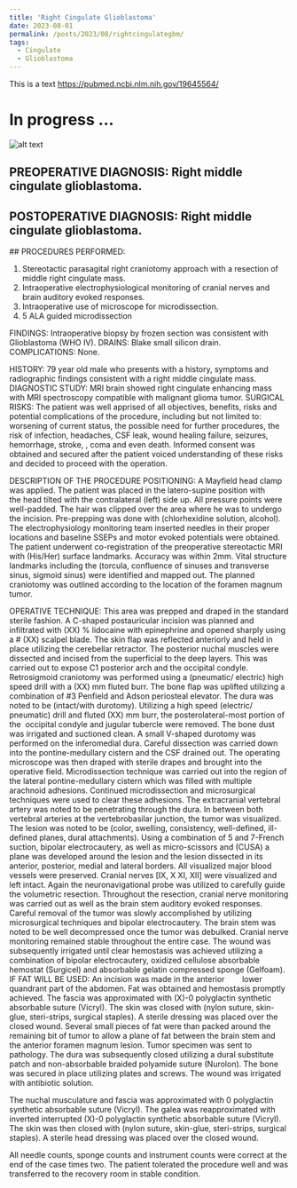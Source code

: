 ```yaml
---
title: 'Right Cingulate Glioblastoma'
date: 2023-08-01
permalink: /posts/2023/08/rightcingulategbm/
tags:
  - Cingulate
  - Glioblastoma
---
```

This is a text
https://pubmed.ncbi.nlm.nih.gov/19645564/

# In progress ...
![alt text](https://lsainzvillalba.github.io/images/bio-photo-2.jpg)

## PREOPERATIVE DIAGNOSIS: Right middle cingulate glioblastoma.
## POSTOPERATIVE DIAGNOSIS: Right middle cingulate glioblastoma.
## PROCEDURES PERFORMED:
1. Stereotactic parasagital right craniotomy approach with a resection of middle right cingulate mass.
2. Intraoperative electrophysiological monitoring of cranial nerves and brain auditory evoked responses.
3. Intraoperative use of microscope for microdissection.
4. 5 ALA guided microdissection

FINDINGS: Intraoperative biopsy by frozen section was consistent with Glioblastoma (WHO IV).
DRAINS: Blake small silicon drain.
COMPLICATIONS: None.

HISTORY: 79 year old male who presents with a history, symptoms and radiographic findings consistent with a right middle cingulate mass. 
DIAGNOSTIC STUDY: MRI brain showed right cingulate enhancing mass with MRI spectroscopy compatible with malignant glioma tumor.
SURGICAL RISKS: The patient was well apprised of all objectives, benefits, risks and potential complications of the procedure, including but not limited to: worsening of current status, the possible need for further procedures, the risk of infection, headaches, CSF leak, wound healing failure, seizures, hemorrhage, stroke, , coma and even death. Informed consent was obtained and secured after the patient voiced understanding of these risks and decided to proceed with the operation.

DESCRIPTION OF THE PROCEDURE
POSITIONING: A Mayfield head clamp was applied. The patient was placed in the latero-supine position with the head tilted with the contralateral (left) side up. All pressure points were well-padded. The hair was clipped over the area where he was to undergo the incision. Pre-prepping was done with (chlorhexidine solution, alcohol). The electrophysiology monitoring team inserted needles in their proper locations and baseline SSEPs and motor evoked potentials were obtained. The patient underwent co-registration of the preoperative stereotactic MRI with (His/Her) surface landmarks. Accuracy was within 2mm.
Vital structure landmarks including the (torcula, confluence of sinuses and transverse sinus, sigmoid sinus) were identified and mapped out. The planned craniotomy was outlined according to the location of the foramen magnum tumor. 

OPERATIVE TECHNIQUE:
This area was prepped and draped in the standard sterile fashion. A C-shaped postauricular incision was planned and infiltrated with (XX) % lidocaine with epinephrine and opened sharply using a # (XX) scalpel blade. The skin flap was reflected anteriorly and held in place utilizing the cerebellar retractor. The posterior nuchal muscles were dissected and incised from the superficial to the deep layers. This was carried out to expose C1 posterior arch and the occipital condyle. 
Retrosigmoid craniotomy was performed using a (pneumatic/ electric) high speed drill with a (XX) mm fluted burr. The bone flap was uplifted utilizing a combination of #3 Penfield and Adson periosteal elevator. The dura was noted to be (intact/with durotomy). Utilizing a high speed (electric/ pneumatic) drill and fluted (XX) mm burr, the posterolateral-most
portion of the  
occipital condyle and
jugular tubercle were removed. The bone dust was irrigated and suctioned clean. A small V-shaped durotomy was performed on the inferomedial dura. Careful dissection was carried down into the pontine-medullary cistern and the CSF drained out. The operating microscope was then draped with sterile drapes and brought into the operative field. Microdissection technique was carried out into the region of the lateral pontine-medullary cistern which was filled with multiple arachnoid adhesions. Continued microdissection and microsurgical techniques were used to clear these adhesions. The extracranial vertebral artery was noted to be penetrating through the dura. In between both vertebral arteries at the vertebrobasilar junction, the tumor was visualized. 
The lesion was noted to be (color, swelling, consistency, well-defined, ill-defined planes, dural attachments). Using a combination of 5 and 7-French suction, bipolar electrocautery, as well as micro-scissors and (CUSA) a plane was developed around the lesion and the lesion dissected in its anterior, posterior, medial and lateral borders. All visualized major blood vessels were preserved. Cranial nerves [IX, X XI, XII] were visualized and left intact. Again the neuronavigational probe was utilized to carefully guide the volumetric resection.
Throughout the resection, cranial nerve monitoring was carried out as well as the brain stem auditory evoked responses. Careful removal of the tumor was slowly accomplished by utilizing microsurgical techniques and bipolar electrocautery. The brain stem was noted to be well decompressed once the tumor was debulked. Cranial nerve monitoring remained stable throughout the entire case. The wound was subsequently irrigated until clear hemostasis was achieved utilizing a combination of bipolar electrocautery, oxidized cellulose absorbable hemostat (Surgicel) and absorbable gelatin compressed sponge (Gelfoam). IF FAT WILL BE USED: An incision was made in the
anterior        
lower quandrant part of the
abdomen. Fat was obtained and hemostasis promptly achieved. The fascia was approximated with (X)-0 polyglactin synthetic absorbable suture (Vicryl). The skin was closed with (nylon suture, skin-glue, steri-strips, surgical staples). A sterile dressing was placed over the closed wound. 
Several small pieces of fat were than packed around the remaining bit of tumor to allow a plane of fat between the brain stem and the anterior foramen magnum lesion. Tumor specimen was sent to pathology. The dura was subsequently closed utilizing a dural substitute patch and non-absorbable braided polyamide suture (Nurolon). The bone was secured in place utilizing plates and screws. The wound was irrigated with antibiotic solution. 

The nuchal musculature and fascia was approximated with 0 polyglactin synthetic absorbable suture (Vicryl). The galea was reapproximated with inverted interrupted (X)-0 polyglactin synthetic absorbable suture (Vicryl). The skin was then closed with (nylon suture, skin-glue, steri-strips, surgical staples). A sterile head dressing was placed over the closed wound.

All needle counts, sponge counts and instrument counts were correct at the end of the case times two. The patient tolerated the procedure well and was transferred to the recovery room in stable condition.

